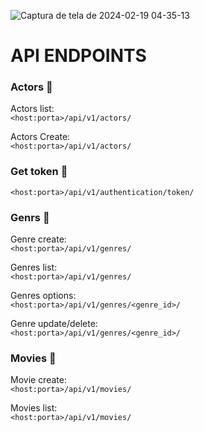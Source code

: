 ![Captura de tela de 2024-02-19 04-35-13](https://github.com/geehdev/flix_api/assets/104036619/5a1f4bdc-3a42-4cca-a3c6-cd1bd70903a3)

# API ENDPOINTS
### Actors 🐧
Actors list:  
```<host:porta>/api/v1/actors/```

Actors Create:  
```<host:porta>/api/v1/actors/```

### Get token 🐧
```<host:porta>/api/v1/authentication/token/```

### Genrs 🐧
Genre create:  
```<host:porta>/api/v1/genres/```

Genres list:  
```<host:porta>/api/v1/genres/```

Genres options:  
```<host:porta>/api/v1/genres/<genre_id>/```

Genre update/delete:  
```<host:porta>/api/v1/genres/<genre_id>/```

### Movies 🐧
Movie create:  
```<host:porta>/api/v1/movies/```

Movies list:  
```<host:porta>/api/v1/movies/```

